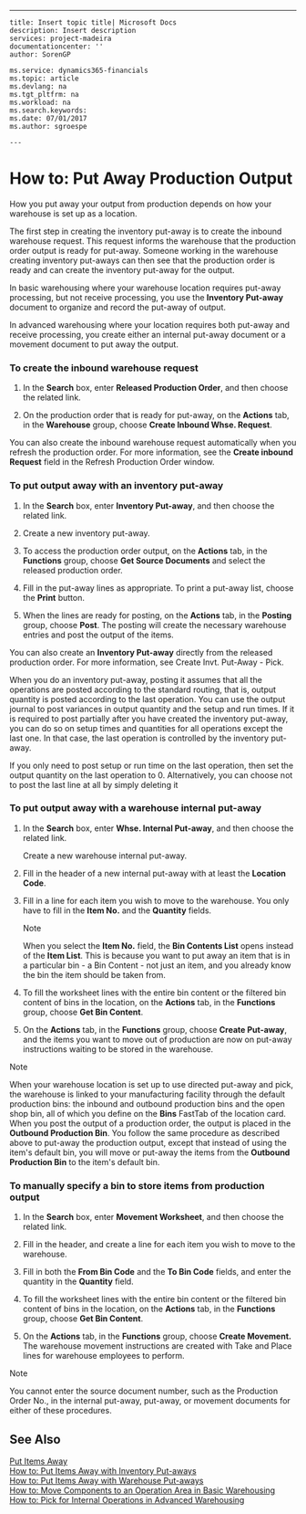 ---
    title: Insert topic title| Microsoft Docs
    description: Insert description
    services: project-madeira
    documentationcenter: ''
    author: SorenGP

    ms.service: dynamics365-financials
    ms.topic: article
    ms.devlang: na
    ms.tgt_pltfrm: na
    ms.workload: na
    ms.search.keywords:
    ms.date: 07/01/2017
    ms.author: sgroespe

    ---
# How to: Put Away Production Output
How you put away your output from production depends on how your warehouse is set up as a location.  
  
 The first step in creating the inventory put-away is to create the inbound warehouse request. This request informs the warehouse that the production order output is ready for put-away. Someone working in the warehouse creating inventory put-aways can then see that the production order is ready and can create the inventory put-away for the output.  
  
 In basic warehousing where your warehouse location requires put-away processing, but not receive processing, you use the **Inventory Put-away** document to organize and record the put-away of output.  
  
 In advanced warehousing where your location requires both put-away and receive processing, you create either an internal put-away document or a movement document to put away the output.  
  
### To create the inbound warehouse request  
  
1.  In the **Search** box, enter **Released Production Order**, and then choose the related link.  
  
2.  On the production order that is ready for put-away, on the **Actions** tab, in the **Warehouse** group, choose **Create Inbound Whse. Request**.  
  
 You can also create the inbound warehouse request automatically when you refresh the production order. For more information, see the **Create inbound Request** field in the Refresh Production Order window.  
  
### To put output away with an inventory put-away  
  
1.  In the **Search** box, enter **Inventory Put-away**, and then choose the related link.  
  
2.  Create a new inventory put-away.  
  
3.  To access the production order output, on the **Actions** tab, in the **Functions** group, choose **Get Source Documents** and select the released production order.  
  
4.  Fill in the put-away lines as appropriate. To print a put-away list, choose the **Print** button.  
  
5.  When the lines are ready for posting, on the **Actions** tab, in the **Posting** group, choose **Post**. The posting will create the necessary warehouse entries and post the output of the items.  
  
 You can also create an **Inventory Put-away** directly from the released production order. For more information, see Create Invt. Put-Away - Pick.  
  
 When you do an inventory put-away, posting it assumes that all the operations are posted according to the standard routing, that is, output quantity is posted according to the last operation. You can use the output journal to post variances in output quantity and the setup and run times. If it is required to post partially after you have created the inventory put-away, you can do so on setup times and quantities for all operations except the last one. In that case, the last operation is controlled by the inventory put-away.  
  
 If you only need to post setup or run time on the last operation, then set the output quantity on the last operation to 0. Alternatively, you can choose not to post the last line at all by simply deleting it  
  
### To put output away with a warehouse internal put-away  
  
1.  In the **Search** box, enter **Whse. Internal Put-away**, and then choose the related link.  
  
     Create a new warehouse internal put-away.  
  
2.  Fill in the header of a new internal put-away with at least the **Location Code**.  
  
3.  Fill in a line for each item you wish to move to the warehouse. You only have to fill in the **Item No.** and the **Quantity** fields.  
  
    > [!NOTE]  
    >  When you select the **Item No.** field, the **Bin Contents List** opens instead of the **Item List**. This is because you want to put away an item that is in a particular bin - a Bin Content - not just an item, and you already know the bin the item should be taken from.  
  
4.  To fill the worksheet lines with the entire bin content or the filtered bin content of bins in the location, on the **Actions** tab, in the **Functions** group, choose **Get Bin Content**.  
  
5.  On the **Actions** tab, in the **Functions** group, choose **Create Put-away**, and the items you want to move out of production are now on put-away instructions waiting to be stored in the warehouse.  
  
> [!NOTE]  
>  When your warehouse location is set up to use directed put-away and pick, the warehouse is linked to your manufacturing facility through the default production bins: the inbound and outbound production bins and the open shop bin, all of which you define on the **Bins** FastTab of the location card. When you post the output of a production order, the output is placed in the **Outbound Production Bin**. You follow the same procedure as described above to put-away the production output, except that instead of using the item's default bin, you will move or put-away the items from the **Outbound Production Bin** to the item's default bin.  
  
### To manually specify a bin to store items from production output  
  
1.  In the **Search** box, enter **Movement Worksheet**, and then choose the related link.  
  
2.  Fill in the header, and create a line for each item you wish to move to the warehouse.  
  
3.  Fill in both the **From Bin Code** and the **To Bin Code** fields, and enter the quantity in the **Quantity** field.  
  
4.  To fill the worksheet lines with the entire bin content or the filtered bin content of bins in the location, on the **Actions** tab, in the **Functions** group, choose **Get Bin Content**.  
  
5.  On the **Actions** tab, in the **Functions** group, choose **Create Movement.** The warehouse movement instructions are created with Take and Place lines for warehouse employees to perform.  
  
> [!NOTE]  
>  You cannot enter the source document number, such as the Production Order No., in the internal put-away, put-away, or movement documents for either of these procedures.  
  
## See Also  
 [Put Items Away](../FullExperience/put-items-away.md)   
 [How to: Put Items Away with Inventory Put-aways](../FullExperience/how-to-put-items-away-with-inventory-put-aways.md)   
 [How to: Put Items Away with Warehouse Put-aways](../FullExperience/how-to-put-items-away-with-warehouse-put-aways.md)   
 [How to: Move Components to an Operation Area in Basic Warehousing](../FullExperience/how-to-move-components-to-an-operation-area-in-basic-warehousing.md)   
 [How to: Pick for Internal Operations in Advanced Warehousing](../FullExperience/how-to-pick-for-internal-operations-in-advanced-warehousing.md)